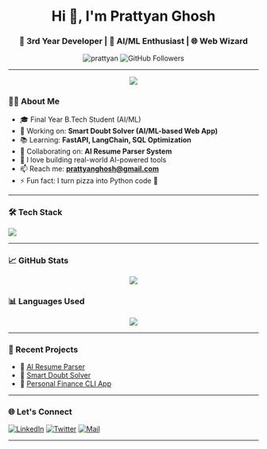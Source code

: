 <!-- GitHub Profile README -->

<h1 align="center">Hi 👋, I'm Prattyan Ghosh</h1>
<h3 align="center">🚀 3rd Year Developer | 🤖 AI/ML Enthusiast | 🌐 Web Wizard</h3>

<p align="center">
  <img src="https://komarev.com/ghpvc/?username=prattyan&label=Profile%20views&color=0e75b6&style=flat" alt="prattyan" />
  <img src="https://img.shields.io/github/followers/prattyan?label=Followers&style=social" alt="GitHub Followers" />
</p>

---

<p align="center">
  <img src="https://readme-typing-svg.demolab.com/?lines=Python%20Developer;Open%20Source%20Enthusiast;Always%20learning%20new%20Stuffs&font=Fira%20Code&center=true&width=440&height=45&color=1BFFDF&vCenter=true&pause=1000&size=22" /></a>
</p>

### 🧑‍💻 About Me

- 🎓 Final Year B.Tech Student (AI/ML)
- 🚀 Working on: **Smart Doubt Solver (AI/ML-based Web App)**
- 📚 Learning: **FastAPI, LangChain, SQL Optimization**
- 👯 Collaborating on: **AI Resume Parser System**
- 📝 I love building real-world AI-powered tools
- 📫 Reach me: **prattyanghosh@gmail.com**
- ⚡ Fun fact: I turn pizza into Python code 🍕

---

### 🛠️ Tech Stack

<p align="left">
  <img src="https://skillicons.dev/icons?i=python,java,javascript,react,nodejs,html,css,tailwind,mysql,sqlite,git,github,linux,vscode" />
</p>

---

### 📈 GitHub Stats

<p align="center">
  <img src="https://github-readme-stats.vercel.app/api?username=prattyan&show_icons=true&theme=default" />
</p>

### 📊 Languages Used

<p align="center">
  <img src="https://github-readme-stats.vercel.app/api/top-langs/?username=prattyan&layout=compact&theme=default" />
</p>

---

### 🚀 Recent Projects

- 🔹 [AI Resume Parser](https://github.com/prattyan/ai-resume-parser)
- 🔹 [Smart Doubt Solver](https://github.com/prattyan/smart-doubt-solver)
- 🔹 [Personal Finance CLI App](https://github.com/prattyan/personal-finance-cli)

---

### 🌐 Let's Connect

[![LinkedIn](https://img.shields.io/badge/LinkedIn-blue?logo=linkedin&logoColor=white)](https://linkedin.com/in/prattyanghosh)
[![Twitter](https://img.shields.io/badge/Twitter-blue?logo=twitter&logoColor=white)](https://twitter.com/prattyan)
[![Mail](https://img.shields.io/badge/Email-grey?logo=gmail&logoColor=white)](mailto:prattyanghosh@gmail.com)

---
